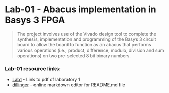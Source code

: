 # Lab-01 - Abacus implementation in Basys 3 FPGA
> The project involves use of 
> the Vivado design tool to 
> complete the synthesis, 
> implementation and 
> programming of the Basys 3 
> circuit board to allow the 
> board to function as an 
> abacus that performs various 
> operations (i.e., product, 
> difference, modulo, division 
> and sum operations) on two 
> pre-selected 8 bit 
> binary numbers.

### Lab-01 resource links:

* [Lab1] - Link to pdf of laboratory 1
* [dillinger] - online markdown editor for README.md file

[//]: # (These are reference links used in the body of this note and get stripped out when the markdown processor does its job. There is no need to format nicely because it shouldn't be seen. Thanks SO - http://stackoverflow.com/questions/4823468/store-comments-in-markdown-syntax)

[Lab1]:  <https://s2.smu.edu/~mitch/class/5387/labs/lab1/lab1.pdf>
[dillinger]: <https://dillinger.io/>
